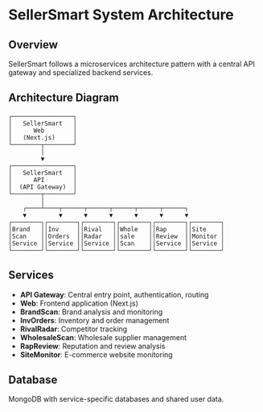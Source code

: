 # SellerSmart System Architecture

## Overview

SellerSmart follows a microservices architecture pattern with a central API gateway and specialized backend services.

## Architecture Diagram

```
┌─────────────────┐
│   SellerSmart   │
│      Web        │
│   (Next.js)     │
└────────┬────────┘
         │
         ▼
┌─────────────────┐
│   SellerSmart   │
│      API        │
│  (API Gateway)  │
└────────┬────────┘
         │
    ┌────┴────┬──────┬──────┬──────┬──────┬──────┐
    ▼         ▼      ▼      ▼      ▼      ▼      ▼
┌────────┐┌────────┐┌────────┐┌────────┐┌────────┐┌────────┐
│Brand   ││Inv     ││Rival   ││Whole   ││Rap     ││Site    │
│Scan    ││Orders  ││Radar   ││sale    ││Review  ││Monitor │
│Service ││Service ││Service ││Scan    ││Service ││Service │
└────────┘└────────┘└────────┘└────────┘└────────┘└────────┘
```

## Services

- **API Gateway**: Central entry point, authentication, routing
- **Web**: Frontend application (Next.js)
- **BrandScan**: Brand analysis and monitoring
- **InvOrders**: Inventory and order management
- **RivalRadar**: Competitor tracking
- **WholesaleScan**: Wholesale supplier management
- **RapReview**: Reputation and review analysis
- **SiteMonitor**: E-commerce website monitoring

## Database

MongoDB with service-specific databases and shared user data.
